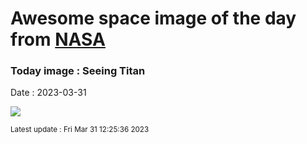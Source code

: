 
# Awesome space image of the day from [NASA](https://api.nasa.gov/)

### Today image : Seeing Titan
Date : 2023-03-31

![](https://apod.nasa.gov/apod/image/2303/PIA21923_fig1SeeingTitan1024.jpg)

<small>Latest update : Fri Mar 31 12:25:36 2023</small>
        